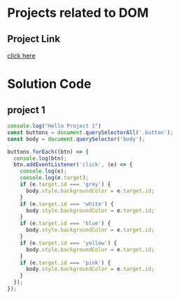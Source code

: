 # Projects related to DOM

## Project Link
[click here](https://stackblitz.com/edit/dom-project-chaiaurcode-upf6ju?file=index.html)

# Solution Code

## project 1

```javascript
console.log("Hello Project 1")
const buttons = document.querySelectorAll('.button');
const body = document.querySelector('body');

buttons.forEach((btn) => {
  console.log(btn);
  btn.addEventListener('click', (e) => {
    console.log(e);
    console.log(e.target);
    if (e.target.id === 'grey') {
      body.style.backgroundColor = e.target.id;
    }
    if (e.target.id === 'white') {
      body.style.backgroundColor = e.target.id;
    }
    if (e.target.id === 'blue') {
      body.style.backgroundColor = e.target.id;
    }
    if (e.target.id === 'yellow') {
      body.style.backgroundColor = e.target.id;
    }
    if (e.target.id === 'pink') {
      body.style.backgroundColor = e.target.id;
    }
  });
});
```






